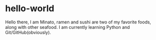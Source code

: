 # hello-world

Hello there, I am Minato, ramen and sushi are two of my favorite foods, 
along with other seafood.
I am currently learning Python and Git/GitHub(obviously).

